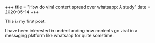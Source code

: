 +++
title = "How do viral content spread over whatsapp: A study"
date = 2020-05-14
+++

This is my first post.

I have been interested in understanding how contents go viral in a messaging platform like whatsapp for quite sometime. 